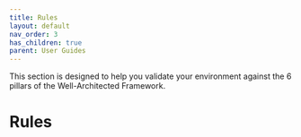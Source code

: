 ```yaml
---
title: Rules
layout: default
nav_order: 3
has_children: true
parent: User Guides
---
```


This section is designed to help you validate your environment against the 6 pillars of the Well-Architected Framework.

# Rules